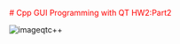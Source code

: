 

<span style="color:red"># Cpp GUI Programming with QT HW2:Part2</span> 

![imageqtc++](https://user-images.githubusercontent.com/93833171/142740904-ae7f6458-f497-47b1-b81f-f530250d112c.png)

